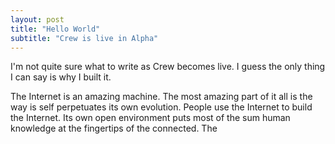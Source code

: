 ```yaml
---
layout: post
title: "Hello World"
subtitle: "Crew is live in Alpha"
---
```


I'm not quite sure what to write as Crew becomes live. I guess the only thing I can say is why I built it.

The Internet is an amazing machine. The most amazing part of it all is the way is self perpetuates its own evolution. People use the Internet to build the Internet. Its own open environment puts most of the sum human knowledge at the fingertips of the connected. The  
